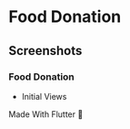 # Food Donation
<!-- 
SwiggyUI App is a UI clone of famous food ordering app called [Swiggy](https://play.google.com/store/apps/details?id=in.swiggy.android) built using Flutter. Show some ❤️ and star ⭐ the repo if you liked it, it makes me to share more open source flutter projects. -->

<!-- ![Github Followers](https://img.shields.io/github/followers/vinothvino42?label=Follow&style=social)
![GitHub stars](https://img.shields.io/github/stars/vinothvino42/SwiggyUI?style=social)
![GitHub forks](https://img.shields.io/github/forks/vinothvino42/SwiggyUI?style=social)
![GitHub watchers](https://img.shields.io/github/watchers/vinothvino42/SwiggyUI?style=social)
![Twitter Follow](https://img.shields.io/twitter/follow/vinothvino42?label=Follow&style=social) -->

<!-- <a href="https://www.linkedin.com/in/vinothvino42/">
    <img src="https://img.shields.io/badge/Support-Recommend%2FEndorse%20me%20on%20Linkedin-blue?style=for-the-badge&logo=linkedin" alt="Support me on LinkedIn" /></a>
     -->
## Screenshots
### Food Donation

- Initial Views
<!-- 
Screen 1               |  Screen 2                       | Screen 3                            |  Screen 4 
:-------------------------:|:-------------------------:|:-------------------------:|:-------------------------:
![](screenshots/swiggy1.jpg)|![](screenshots/swiggy2.jpg)|![](screenshots/swiggy3.jpg)|![](screenshots/swiggy4.jpg)|

Screen 5               |  Screen 6                       | Screen 7                            |  Screen 8 
:-------------------------:|:-------------------------:|:-------------------------:|:-------------------------:
![](screenshots/swiggy5.jpg)|![](screenshots/swiggy6.jpg)|![](screenshots/swiggy7.jpg)|![](screenshots/swiggy8.jpg)|

Screen 9               |  Screen 10                       | Screen 11                            |  Screen 12 
:-------------------------:|:-------------------------:|:-------------------------:|:-------------------------:
![](screenshots/genie.jpg)|![](screenshots/grocery.jpg)|![](screenshots/meat.jpg)|![](screenshots/indian-food.jpg)|

- All Restaurant Views

Screen 1               |  Screen 2                       | Screen 3                             |  Screen 4                    
:-------------------------:|:-------------------------:|:-------------------------:|:-------------------------:
![](screenshots/all-restaurant1.jpg)|![](screenshots/all-restaurant2.jpg)|![](screenshots/all-restaurant3.jpg)|![](screenshots/all-restaurant4.jpg)|

- Offer Views

Screen 1               |  Screen 2                                 
:-------------------------:|:-------------------------:
![](screenshots/offers1.jpg)|![](screenshots/offers2.jpg)|

- Restaurant Detail Views

Screen 1               |  Screen 2                                 
:-------------------------:|:-------------------------:
![](screenshots/restaurant-detail1.jpg)|![](screenshots/restaurant-detail2.jpg)|

### Search

Screen 1                                  
:-------------------------:
![](screenshots/search.jpg)|

### Cart

Screen 1               |  Screen 2                                 
:-------------------------:|:-------------------------:
![](screenshots/cart1.jpg)|![](screenshots/cart2.jpg)|

### Account

Screen 1               |  Screen 2                                 
:-------------------------:|:-------------------------:
![](screenshots/account1.jpg)|![](screenshots/account2.jpg)|
 -->

<p align="justify">
  Made With Flutter 💙
</p>

